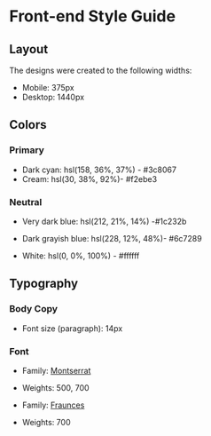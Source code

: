 # Front-end Style Guide

## Layout

The designs were created to the following widths:

- Mobile: 375px
- Desktop: 1440px

## Colors

### Primary

- Dark cyan: hsl(158, 36%, 37%) - #3c8067
- Cream: hsl(30, 38%, 92%)- #f2ebe3

### Neutral

- Very dark blue: hsl(212, 21%, 14%) -#1c232b
- Dark grayish blue: hsl(228, 12%, 48%)-
#6c7289

- White: hsl(0, 0%, 100%) -
#ffffff


## Typography

### Body Copy

- Font size (paragraph): 14px

### Font

- Family: [Montserrat](https://fonts.google.com/specimen/Montserrat)
- Weights: 500, 700

- Family: [Fraunces](https://fonts.google.com/specimen/Fraunces)
- Weights: 700
